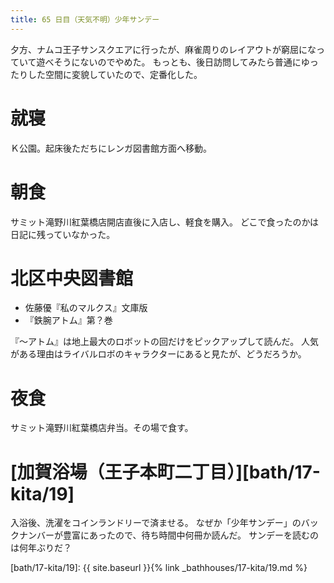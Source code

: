 ```yaml
---
title: 65 日目（天気不明）少年サンデー
---
```


夕方、ナムコ王子サンスクエアに行ったが、麻雀周りのレイアウトが窮屈になっていて遊べそうにないのでやめた。
もっとも、後日訪問してみたら普通にゆったりした空間に変貌していたので、定番化した。

# 就寝

Ｋ公園。起床後ただちにレンガ図書館方面へ移動。

# 朝食

サミット滝野川紅葉橋店開店直後に入店し、軽食を購入。
どこで食ったのかは日記に残っていなかった。

# 北区中央図書館

* 佐藤優『私のマルクス』文庫版
* 『鉄腕アトム』第？巻

『～アトム』は地上最大のロボットの回だけをピックアップして読んだ。
人気がある理由はライバルロボのキャラクターにあると見たが、どうだろうか。

# 夜食

サミット滝野川紅葉橋店弁当。その場で食す。

# [加賀浴場（王子本町二丁目）][bath/17-kita/19]

入浴後、洗濯をコインランドリーで済ませる。
なぜか「少年サンデー」のバックナンバーが豊富にあったので、待ち時間中何冊か読んだ。
サンデーを読むのは何年ぶりだ？

[bath/17-kita/19]: {{ site.baseurl }}{% link _bathhouses/17-kita/19.md %}
